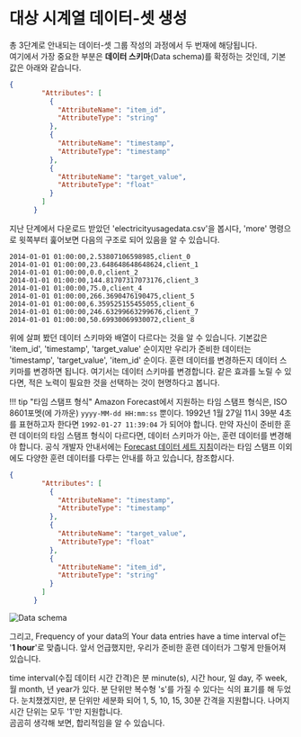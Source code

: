 # 대상 시계열 데이터-셋 생성

총 3단계로 안내되는 데이터-셋 그룹 작성의 과정에서 두 번재에 해당됩니다.  
여기에서 가장 중요한 부분은 **데이터 스키마**(Data schema)를 확정하는 것인데,
기본값은 아래와 같습니다.

```json
{
        "Attributes": [
          {
            "AttributeName": "item_id",
            "AttributeType": "string"
          },
          {
            "AttributeName": "timestamp",
            "AttributeType": "timestamp"
          },
          {
            "AttributeName": "target_value",
            "AttributeType": "float"
          }
        ]
      }
```

지난 단계에서 다운로드 받았던 'electricityusagedata.csv'을 봅시다,
'more' 명령으로 윗쪽부터 훑어보면 다음의 구조로 되어 있음을 알 수 있습니다.

    2014-01-01 01:00:00,2.53807106598985,client_0
    2014-01-01 01:00:00,23.648648648648624,client_1
    2014-01-01 01:00:00,0.0,client_2
    2014-01-01 01:00:00,144.81707317073176,client_3
    2014-01-01 01:00:00,75.0,client_4
    2014-01-01 01:00:00,266.3690476190475,client_5
    2014-01-01 01:00:00,6.359525155455055,client_6
    2014-01-01 01:00:00,246.63299663299676,client_7
    2014-01-01 01:00:00,50.69930069930072,client_8

위에 살펴 봤던 데이터 스키마와 배열이 다르다는 것을 알 수 있습니다.
기본값은 'item_id', 'timestamp', 'target_value' 순이지만 우리가 준비한 데이터는
'timestamp', 'target_value', 'item_id' 순이다. 훈련 데이터를 변경하든지
데이터 스키마를 변경하면 됩니다. 여기서는 데이터 스키마를 변경합니다.
같은 효과를 노릴 수 있다면, 적은 노력이 필요한 것을 선택하는 것이 현명하다고 봅니다.

!!! tip "타임 스탬프 형식"
    Amazon Forecast에서 지원하는 타임 스탬프 형식은, ISO 8601포멧(에 가까운)
    `yyyy-MM-dd HH:mm:ss` 뿐이다. 1992년 1월 27일 11시 39분 4초를 표현하고자 한다면
    `1992-01-27 11:39:04` 가 되어야 합니다.
    만약 자신이 준비한 훈련 데이터의 타임 스탬프 형식이 다르다면,
    데이터 스키마가 아는, 훈련 데이터를 변경해야 합니다. 
    공식 개발자 안내서에는 [Forecast 데이터 세트 지침](https://docs.aws.amazon.com/ko_kr/forecast/latest/dg/dataset-import-guidelines-troubleshooting.html)이라는 타임 스탬프 이외에도 다양한
    훈련 데이터를 다루는 안내를 하고 있습니다, 참조합시다.

```json
{
        "Attributes": [
          {
            "AttributeName": "timestamp",
            "AttributeType": "timestamp"
          },
          {
            "AttributeName": "target_value",
            "AttributeType": "float"
          },
          {
            "AttributeName": "item_id",
            "AttributeType": "string"
          }
        ]
      }
```

![Data schema](/images/forecast/steps/02-01-data-schema.png)

그리고, Frequency of your data의 Your data entries have a time interval of는
'**1 hour**'로 맞춥니다. 앞서 언급했지만, 우리가 준비한 훈련 데이터가 그렇게 만들어져 있습니다.

time interval(수집 데이터 시간 간격)은 분 minute(s), 시간 hour, 일 day, 주 week, 월 month, 년 year가 있다. 분 단위만 복수형 's'를 가질 수 있다는 식의 표기를 해 두었다. 눈치챘겠지만, 분 단위만 세분화 되어 1, 5, 10, 15, 30분 간격을 지원합니다. 나머지 시간 단위는 모두 '1'만 지원합니다.  
곰곰히 생각해 보면, 합리적임을 알 수 있습니다.
